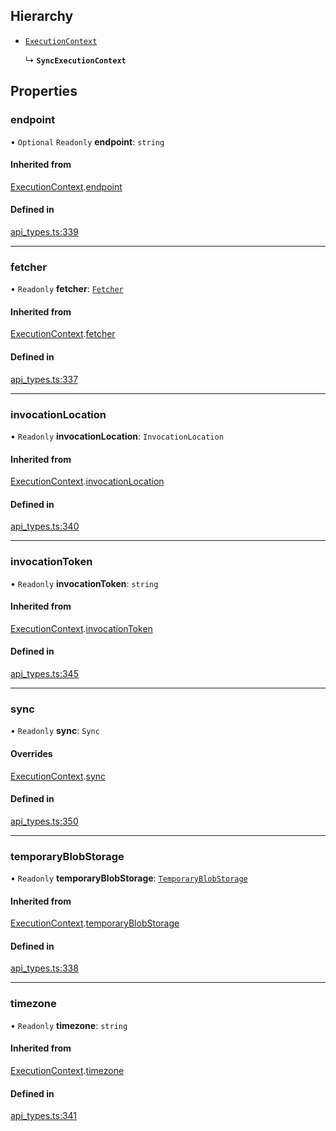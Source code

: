 ## Hierarchy

- [`ExecutionContext`](ExecutionContext.md)

  ↳ **`SyncExecutionContext`**

## Properties

### endpoint

• `Optional` `Readonly` **endpoint**: `string`

#### Inherited from

[ExecutionContext](ExecutionContext.md).[endpoint](ExecutionContext.md#endpoint)

#### Defined in

[api_types.ts:339](https://github.com/coda/packs-sdk/blob/main/api_types.ts#L339)

___

### fetcher

• `Readonly` **fetcher**: [`Fetcher`](Fetcher.md)

#### Inherited from

[ExecutionContext](ExecutionContext.md).[fetcher](ExecutionContext.md#fetcher)

#### Defined in

[api_types.ts:337](https://github.com/coda/packs-sdk/blob/main/api_types.ts#L337)

___

### invocationLocation

• `Readonly` **invocationLocation**: `InvocationLocation`

#### Inherited from

[ExecutionContext](ExecutionContext.md).[invocationLocation](ExecutionContext.md#invocationlocation)

#### Defined in

[api_types.ts:340](https://github.com/coda/packs-sdk/blob/main/api_types.ts#L340)

___

### invocationToken

• `Readonly` **invocationToken**: `string`

#### Inherited from

[ExecutionContext](ExecutionContext.md).[invocationToken](ExecutionContext.md#invocationtoken)

#### Defined in

[api_types.ts:345](https://github.com/coda/packs-sdk/blob/main/api_types.ts#L345)

___

### sync

• `Readonly` **sync**: `Sync`

#### Overrides

[ExecutionContext](ExecutionContext.md).[sync](ExecutionContext.md#sync)

#### Defined in

[api_types.ts:350](https://github.com/coda/packs-sdk/blob/main/api_types.ts#L350)

___

### temporaryBlobStorage

• `Readonly` **temporaryBlobStorage**: [`TemporaryBlobStorage`](TemporaryBlobStorage.md)

#### Inherited from

[ExecutionContext](ExecutionContext.md).[temporaryBlobStorage](ExecutionContext.md#temporaryblobstorage)

#### Defined in

[api_types.ts:338](https://github.com/coda/packs-sdk/blob/main/api_types.ts#L338)

___

### timezone

• `Readonly` **timezone**: `string`

#### Inherited from

[ExecutionContext](ExecutionContext.md).[timezone](ExecutionContext.md#timezone)

#### Defined in

[api_types.ts:341](https://github.com/coda/packs-sdk/blob/main/api_types.ts#L341)
